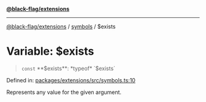 [**@black-flag/extensions**](../../README.md)

***

[@black-flag/extensions](../../README.md) / [symbols](../README.md) / $exists

# Variable: $exists

> `const` **$exists**: *typeof* `$exists`

Defined in: [packages/extensions/src/symbols.ts:10](https://github.com/Xunnamius/black-flag/blob/170aa97d281b546ae8a3014f985324d5c71f08f4/packages/extensions/src/symbols.ts#L10)

Represents any value for the given argument.
